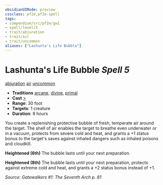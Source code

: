 ```yaml
---
obsidianUIMode: preview
cssclass: pf2e,pf2e-spell
tags:
- compendium/src/pf2e/gw1
- spell/level/5
- trait/abjuration
- trait/air
- trait/uncommon
aliases: ["Lashunta's Life Bubble"]
---
```

# Lashunta's Life Bubble *Spell 5*   
[abjuration](abjuration.md "Abjuration School Trait")  [air](air.md "Air Energy & Element Trait")  [uncommon](uncommon.md "Uncommon Rarity Trait")  

- **Traditions** [arcane](arcane.md "Arcane Tradition Trait"), [divine](divine.md "Divine Tradition Trait"), [primal](primal.md "Primal Tradition Trait")
- **Cast** [>](chapter-9-playing-the-game.md#Actions "Single Action") 
- **Range**: 30 foot
- **Targets**: 1 creature
- **Duration**: 8 hours

You create a replenishing protective bubble of fresh, temperate air around the target. The shell of air enables the target to breathe even underwater or in a vacuum, protects from severe cold and heat, and grants a +1 status bonus to the target's saves against inhaled dangers such as inhaled poisons and cloudkill.

**Heightened (6th)** The bubble lasts until your next preparation.

**Heightened (8th)** The bubble lasts until your next preparation, protects against extreme cold and heat, and grants a +2 status bonus instead of +1.

*Source: Gatewalkers #1: The Seventh Arch p. 81*